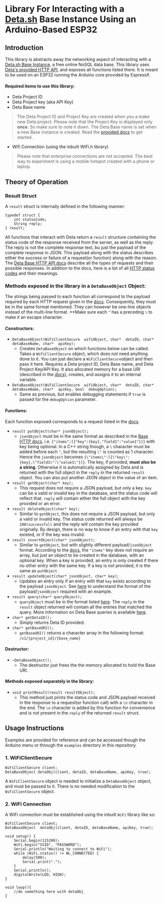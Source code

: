 # Library For Interacting with a [Deta.sh](https://www.deta.sh/) Base Instance Using an Arduino-Based ESP32

## Introduction
This library is abstracts away the networking aspect of interacting with a [Deta.sh Base Instance](https://docs.deta.sh/docs/home/#deta-base), a free online NoSQL data base. This library uses [Deta's provided HTTP API](https://docs.deta.sh/docs/base/http), and exposes all functions listed there. It is meant to be used on an ESP32 running the Arduino core provided by Espressif.

#### Required items to use this library:
* Deta Project ID
* Deta Project key (aka API Key)
* Deta Base name
> The Deta Project ID and Project Key are created when you a make new Deta project. Please note that the Project Key is displayed only **once**. So make sure to note it down. The Deta Base name is set when a new Base instance is created. Read the [provided docs](https://docs.deta.sh/docs/base/about) to get started.
* Wifi Connection (using the inbuilt WiFi.h library)
> Please note that enterprise connections are not accepted. The best way to experiment is using a mobile hotspot created with a phone or laptop.

## Theory of Operation
### Result Struct
A `result` struct is internally defined in the following manner:
```
typedef struct {
	int statusCode;
	String reply;
} result;
```
All functions that interact with Deta return a `result` structure containing the status code of the response received from the server, as well as the reply. The reply is not the complete response text, bu just the payload of the complete response in JSON. This payload along with the status describes either the success or failure of a request(or function) along with the reason. The [Deta Base HTTP API docs](https://docs.deta.sh/docs/base/http) describe all the types of requests and their possible responses. In addition to the docs, here is a list of all [HTTP status codes](https://developer.mozilla.org/en-US/docs/Web/HTTP/Status#client_error_responses) and their meanings.
### Methods exposed in the library in a `DetaBaseObject` Object:
The strings being passed to each function all correspond to the payload required by each HTTP request given in the [docs](https://docs.deta.sh/docs/base/http). Consequently, they must be in the same format mentioned. They can however be one-line objects instead of the multi-line format. **Make sure each `"` has a preceding `\` to make it an escape character.
#### Constructors:
* `DetaBaseObject(WiFiClientSecure  wifiObject, char*  detaID, char*  detaBaseName, char*  apiKey);`
  * Creates `DetaBaseObject` on which functions below can be called. Takes a `WiFiClientSecure` object, which does not need anything done to it. You can just declare a `WiFiClientSecure`object and then pass it here. Requires a Deta project ID, Deta Base name, and Deta Project Key/API Key. It also allocated memory for a base URI (described in the [docs](https://docs.deta.sh/docs/base/http/)), creates, and assigns it to an internal variable.
* `DetaBaseObject(WiFiClientSecure  wifiObject, char*  detaID, char*  detaBaseName, char*  apiKey, bool  debugOption);`
  * Same as previous, but enables debugging statements if `true` is passed for the `debugOption` parameter.
#### Functions:
Each function exposed corresponds to a request listed in the [docs](https://docs.deta.sh/docs/base/http).
* `result putObject(char* jsonObject);`
  * `jsonObject` must be in the same format as described in the [Base HTTP docs](https://docs.deta.sh/docs/base/http), i.e. `{"items":[{"key":{key},"field1":"value1"}]}` with key being optional. In a C++ string though, a `\` character must be added before each `"`, but the resulting `\"` is counted as 1 character. Hence the `jsonObject` becomes `{\"items\":[{\"key\":{key},\"field1\":\"value1\"}]}`. The key, if provided, **must also be a string**. Otherwise it is automatically assigned by Deta and is returned with the full object in the `reply` in the returned `result` object. You can also put another JSON object in the value of an item.
* `result getObject(char* key);`
  * This request does not require a JSON payload, but only a key. `key` can be a valid or invalid key in the database, and the status code will reflect that. `reply` will contain either the full object with the key provided or an error.
* `result deleteObject(char* key);`
  * Similar to `getObject`, this does not require a JSON payload, but only a valid or invalid key. The status code returned will always be `200(successful)` and the reply will contain the key provided originally. By design, there is no way to know if an entry with that `key` existed, or if the key was invalid.
* `result insertObject(char* jsonObject);`
  * Similar to `getObject`, but with slightly different payload/`jsonObject` format. According to the [docs](https://developer.mozilla.org/en-US/docs/Web/HTTP/Status#client_error_responses), the `"items"` key does not require an array, but just an object to be created in the database, with an optional key. When a key is provided, an entry is only created if there no other entry with the same key. If a key is not provided, it is the same as `putObject`.
* `result updateObject(char* jsonObject, char* key)`;
  * Updates an entry only if an entry with that `key` exists according to the payload `jsonObject`. See [here](https://developer.mozilla.org/en-US/docs/Web/HTTP/Status#client_error_responses) to understand the format of the payload/`jsonObject` required with an example.
* `result query(char* queryObject);`
  * `queryObject` must be in the format listed [here](https://docs.deta.sh/docs/base/http#query-items). The `reply` in the `result` object returned will contain all the entries that matched the query. More information on Deta Base queries is available [here](https://docs.deta.sh/docs/base/queries/).
* `char* getDetaID();`
  * Simply returns Deta ID provided.
* `char* getBaseURI();`
  * `getBaseURI()` returns a character array in the following format: `/v1/{project_id}/{base_name}`
#### Destructor:
* `~DetaBaseObject();`
	* The destructor just frees the the memory allocated to hold the Base URI.


#### Methods exposed separately in the library:
* `void printResult(result resultObject);`
	* This method just prints the status code and JSON payload received in the response to a request(or function call) with a `\n` character in the end. The `\n` character is added by this function for convenience and is not present in the `reply` of the returned `result` struct.

## Usage Instructions
Examples are provided for reference and can be accessed though the Arduino menu or through the `examples` directory in this repository.

### 1. WiFiClientSecure
```
WiFiClientSecure client;
DetaBaseObject detaObj(client, detaID, detaBaseName, apiKey, true);
```
A `WiFiClientSecure` object is needed to initialize a `DetaBaseObject` object, and must be passed to it. There is no needed modification to the `WiFiClientSecure` object. 

### 2. WiFi Connection
A WiFi connection must be established using the inbuilt `WiFi` library like so:
```arduino
WiFiClientSecure client;
DetaBaseObject  detaObj(client, detaID, detaBaseName, apiKey, true);

void setup() {
	Serial.begin(115200);
	WiFi.begin("SSID", "PASSWORD");
	Serial.println("Waiting to connect to WiFi");
	while (WiFi.status() != WL_CONNECTED) {
		delay(500);
		Serial.print(".");
	}
	Serial.println();
	digitalWrite(LED, HIGH);
}

void loop(){
	//do something here with detaObj
}
```

